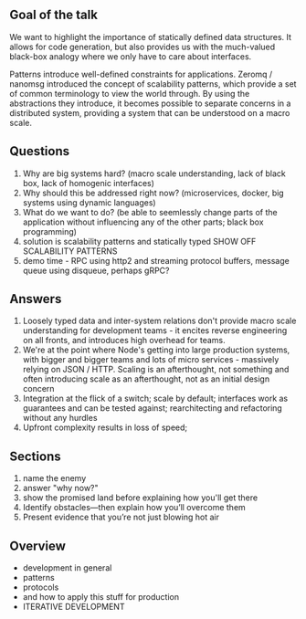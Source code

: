 ## Goal of the talk
We want to highlight the importance of statically defined data structures. It
allows for code generation, but also provides us with the much-valued black-box
analogy where we only have to care about interfaces.

Patterns introduce well-defined constraints for applications. Zeromq / nanomsg
introduced the concept of scalability patterns, which provide a set of common
terminology to view the world through. By using the abstractions they
introduce, it becomes possible to separate concerns in a distributed system,
providing a system that can be understood on a macro scale.

## Questions
1. Why are big systems hard? (macro scale understanding, lack of black box,
   lack of homogenic interfaces)
2. Why should this be addressed right now? (microservices, docker, big systems
   using dynamic languages)
3. What do we want to do? (be able to seemlessly change parts of the
   application without influencing any of the other parts; black box
   programming)
4. solution is scalability patterns and statically typed SHOW OFF SCALABILITY
   PATTERNS
5. demo time - RPC using http2 and streaming protocol buffers, message queue
   using disqueue, perhaps gRPC?

## Answers
1. Loosely typed data and inter-system relations don't provide macro scale
   understanding for development teams - it encites reverse engineering on all
   fronts, and introduces high overhead for teams.
2. We're at the point where Node's getting into large production systems, with
   bigger and bigger teams and lots of micro services - massively relying on
   JSON / HTTP. Scaling is an afterthought, not something and often introducing
   scale as an afterthought, not as an initial design concern
3. Integration at the flick of a switch; scale by default; interfaces work as
   guarantees and can be tested against; rearchitecting and refactoring without
   any hurdles
4. Upfront complexity results in loss of speed;

## Sections
1. name the enemy
2. answer "why now?"
3. show the promised land before explaining how you'll get there
4. Identify obstacles—then explain how you’ll overcome them
5. Present evidence that you’re not just blowing hot air

## Overview
- development in general
- patterns
- protocols
- and how to apply this stuff for production
- ITERATIVE DEVELOPMENT
